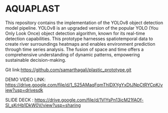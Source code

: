 # AQUAPLAST
This repository contains the implementation of the YOLOv8 object detection model pipeline. YOLOv8 is an upgraded version of the popular YOLO (You Only Look Once) object detection algorithm, known for its real-time detection capabilities.
This prototype harnesses spatiotemporal data to create river surroundings heatmaps and enables environment prediction through time series analysis. The fusion of space and time offers a comprehensive understanding of dynamic patterns, empowering sustainable decision-making.

Git link:https://github.com/samarthagali/plastic_prototype.git

DEMO VIDEO LINK: https://drive.google.com/file/d/1_S25AMaqFqmThIDXYgYxDtJNpCtRYCpK/view?usp=drivesdk 

SLIDE DECK : https://drive.google.com/file/d/1VlYsPn13icM21fAOf-Sl_sKrHb1DkW0V/view?usp=sharing
